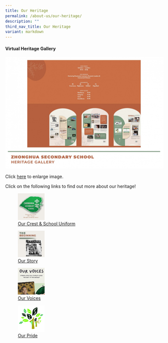 ```yaml
---
title: Our Heritage
permalink: /about-us/our-heritage/
description: ""
third_nav_title: Our Heritage
variant: markdown
---
```

#### **Virtual Heritage Gallery**

![](/images/heritage1.jpg)

Click [here](https://staging.d1ph2u5puaqsvh.amplifyapp.com/images/heritage1.jpg) to enlarge image.

Click on the following links to find out more about our heritage!

<a href="https://www.zhonghuasec.moe.edu.sg/about-us/our-heritage/our-crest-and-school-uniform/">
</a><figure><a href="https://www.zhonghuasec.moe.edu.sg/about-us/our-heritage/our-crest-n-school-uniform/">	
<img style="width:20%" src="/images/heritage2.jpg">
<figcaption>  Our Crest &amp; School Uniform
 </figcaption>
</a></figure><a href="https://www.zhonghuasec.moe.edu.sg/about-us/our-heritage/our-crest-n-school-uniform/">	
</a>

<p><a href="https://www.zhonghuasec.moe.edu.sg/about-us/our-heritage/our-story/">
</a></p><figure><a href="https://www.zhonghuasec.moe.edu.sg/about-us/our-heritage/our-story/">	
<img style="width:20%" src="/images/heritage3.jpg">
<figcaption>  Our Story
 </figcaption>
</a></figure><a href="https://www.zhonghuasec.moe.edu.sg/about-us/our-heritage/our-story/">	
</a>

<p><a href="https://www.zhonghuasec.moe.edu.sg/about-us/our-heritage/our-voices/">
</a></p><figure><a href="https://www.zhonghuasec.moe.edu.sg/about-us/our-heritage/our-voices/">	
<img style="width:20%" src="/images/heritage4.png">
<figcaption>  Our Voices
 </figcaption>
</a></figure><a href="https://www.zhonghuasec.moe.edu.sg/about-us/our-heritage/our-voices/">	
</a>

<p><a href="https://www.zhonghuasec.moe.edu.sg/about-us/our-heritage/our-pride/">
</a></p><figure><a href="https://www.zhonghuasec.moe.edu.sg/about-us/our-heritage/our-pride/">	
<img style="width:20%" src="/images/heritage5.jpg">
<figcaption>  Our Pride
 </figcaption>
</a></figure><a href="https://www.zhonghuasec.moe.edu.sg/about-us/our-heritage/our-pride/">	
</a>